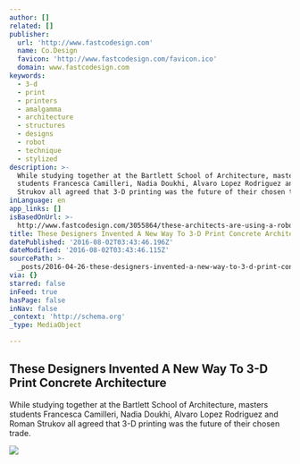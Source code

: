 ```yaml
---
author: []
related: []
publisher:
  url: 'http://www.fastcodesign.com'
  name: Co.Design
  favicon: 'http://www.fastcodesign.com/favicon.ico'
  domain: www.fastcodesign.com
keywords:
  - 3-d
  - print
  - printers
  - amalgamma
  - architecture
  - structures
  - designs
  - robot
  - technique
  - stylized
description: >-
  While studying together at the Bartlett School of Architecture, masters
  students Francesca Camilleri, Nadia Doukhi, Alvaro Lopez Rodriguez and Roman
  Strukov all agreed that 3-D printing was the future of their chosen trade.
inLanguage: en
app_links: []
isBasedOnUrl: >-
  http://www.fastcodesign.com/3055864/these-architects-are-using-a-robotic-arm-to-redefine-3-d-printed-architecture-should-look-us/1
title: These Designers Invented A New Way To 3-D Print Concrete Architecture
datePublished: '2016-08-02T03:43:46.196Z'
dateModified: '2016-08-02T03:43:46.115Z'
sourcePath: >-
  _posts/2016-04-26-these-designers-invented-a-new-way-to-3-d-print-concrete-arc.md
via: {}
starred: false
inFeed: true
hasPage: false
inNav: false
_context: 'http://schema.org'
_type: MediaObject

---
```

<article style=""><h1>These Designers Invented A New Way To 3-D Print Concrete Architecture</h1><p>While studying together at the Bartlett School of Architecture, masters students Francesca Camilleri, Nadia Doukhi, Alvaro Lopez Rodriguez and Roman Strukov all agreed that 3-D printing was the future of their chosen trade.</p><img src="http://b.fastcompany.net/multisite_files/fastcompany/imagecache/inline-large/inline/2016/01/3055864-inline-s-3-this-new-method-of-3-d-printing-wants-to.jpg" /></article>